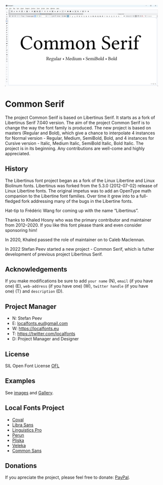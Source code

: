 ![Sample Image](/images/CommonSerif_01.jpg)

# Common Serif
The project Common Serif is based on Libertinus Serif. It starts as a fork of Libertinus Serif 7.040 version. The aim of the project Common Serif is to change the way the font family is produced. The new project is based on masters (Regular and Bold), which give a chance to interpolate 4 instances for Normal version - Regular, Medium, SemiBold, Bold, and 4 instances for Cursive version - Italic, Medium Italic, SemiBold Italic, Bold Italic.
The project is in its beginning. Any contributions are well-come and highly appreciated.

History 
----------------

The Libertinus font project began as a fork of the Linux Libertine and Linux Biolinum fonts. Libertinus was forked from the 5.3.0 (2012-07-02) release of Linux Libertine fonts. The original impetus was to add an OpenType math companion to the Libertine font families. Over time it grew into to a full-fledged fork addressing many of the bugs in the Libertine fonts.

Hat-tip to Frédéric Wang for coming up with the name “Libertinus”.

Thanks to Khaled Hosny who was the primary contributor and maintainer from 2012–2020. If you like this font please thank and even consider sponsoring him!

In 2020, Khaled passed the role of maintainer on to Caleb Maclennan.

In 2022 Stefan Peev started a new project - Common Serif, which is futher development of previous project Libertinus Serif.

Acknowledgements
----------------

If you make modifications be sure to add <code>your name</code> (N), <code>email</code> (if you have one) (E), <code>web-address</code> (if you have one) (W), <code>twitter handle</code> (if you have one) (T) and <code>description</code> (D).

Project Manager
---------------

+ N: Stefan Peev
+ E: localfonts.eu@gmail.com
+ W: https://localfonts.eu
+ T: https://twitter.com/localfonts
+ D: Project Manager and Designer

License
-------

SIL Open Font License [OFL](documentation/OFL.txt)

Examples
--------
See [images](/images/) and [Gallery](/images/Gallery.md).

Local Fonts Project
-------------------

+ [Coval](https://github.com/StefanPeev/coval)
+ [Libra Sans](https://github.com/StefanPeev/Libra-Sans)
+ [Linguistics Pro](https://github.com/StefanPeev/Linguistics-Pro)
+ [Perun](https://github.com/StefanPeev/Perun)
+ [Pliska](https://github.com/StefanPeev/Pliska)
+ [Veleka](https://github.com/StefanPeev/Veleka)
+ [Common Sans](https://github.com/StefanPeev/Common-Sans)

Donations
---------

If you apreciate the project, please feel free to donate: [PayPal](https://www.paypal.me/localfonts).